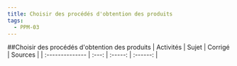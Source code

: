 ```yaml
---
title: Choisir des procédés d'obtention des produits 
tags:
  - PPM-03
---
```

[comment]: <> (Généré automatiquement par make_all_activites.py, creation_fichiers_activites)

##Choisir des procédés d'obtention des produits 
| Activités | Sujet | Corrigé | Sources  | 
| :-------------- | :---: | :-----: | :------: | 

